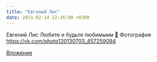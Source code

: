 ```yaml
---
title: "Евгений Лис"
date: 2021-02-14 22:26:00 +0300
---
```


Евгений Лис
Любите и будьте любимыми 💙
Фотография
https://vk.com/photo120130703_457259094

[Вложение](https://vk.com/photo120130703_457259094)
